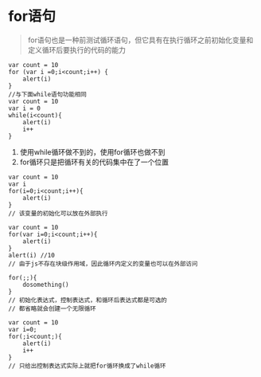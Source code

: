 # for语句

> for语句也是一种前测试循环语句，但它具有在执行循环之前初始化变量和定义循环后要执行的代码的能力

```
var count = 10
for (var i =0;i<count;i++) {
    alert(i)
}
//与下面while语句功能相同
var count = 10
var i = 0
while(i<count){
    alert(i)
    i++
}
```
1. 使用while循环做不到的，使用for循环也做不到
2. for循环只是把循环有关的代码集中在了一个位置

```
var count = 10
var i 
for(i=0;i<count;i++){
    alert(i)
}
// 该变量的初始化可以放在外部执行
```

```
var count = 10
for(var i=0;i<count;i++){
    alert(i)
}
alert(i) //10
// 由于js不存在块级作用域，因此循环内定义的变量也可以在外部访问
```

```
for(;;){
    dosomething()
}
// 初始化表达式，控制表达式，和循环后表达式都是可选的
// 都省略就会创建一个无限循环
```

```
var count = 10
var i=0;
for(;i<count;){
    alert(i)
    i++
}
// 只给出控制表达式实际上就把for循环换成了while循环
```
